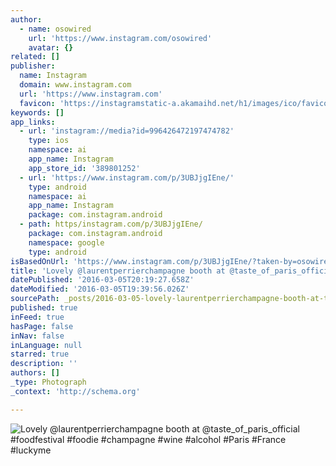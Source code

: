 ```yaml
---
author:
  - name: osowired
    url: 'https://www.instagram.com/osowired'
    avatar: {}
related: []
publisher:
  name: Instagram
  domain: www.instagram.com
  url: 'https://www.instagram.com'
  favicon: 'https://instagramstatic-a.akamaihd.net/h1/images/ico/favicon.ico/7cdab0872b15.ico'
keywords: []
app_links:
  - url: 'instagram://media?id=996426472197474782'
    type: ios
    namespace: ai
    app_name: Instagram
    app_store_id: '389801252'
  - url: 'https://www.instagram.com/p/3UBJjgIEne/'
    type: android
    namespace: ai
    app_name: Instagram
    package: com.instagram.android
  - path: https/instagram.com/p/3UBJjgIEne/
    package: com.instagram.android
    namespace: google
    type: android
isBasedOnUrl: 'https://www.instagram.com/p/3UBJjgIEne/?taken-by=osowired'
title: 'Lovely @laurentperrierchampagne booth at @taste_of_paris_official #foodfestival #foodie #champagne #wine #alcohol #Paris #France #luckyme'
datePublished: '2016-03-05T20:19:27.658Z'
dateModified: '2016-03-05T19:39:56.026Z'
sourcePath: _posts/2016-03-05-lovely-laurentperrierchampagne-booth-at-taste_of_paris_off.md
published: true
inFeed: true
hasPage: false
inNav: false
inLanguage: null
starred: true
description: ''
authors: []
_type: Photograph
_context: 'http://schema.org'

---
```

![Lovely &commat;laurentperrierchampagne booth at &commat;taste&lowbar;of&lowbar;paris&lowbar;official &num;foodfestival &num;foodie &num;champagne &num;wine &num;alcohol &num;Paris &num;France &num;luckyme](https://scontent.cdninstagram.com/t51.2885-15/e15/11273034_1407948882865048_93756910_n.jpg?ig_cache_key=OTk2NDI2NDcyMTk3NDc0Nzgy.2)